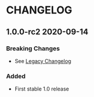 # CHANGELOG

<!--
IMPORTANT: the build script extracts the most recent versino from this file
so make sure you follow the template
-->

<!-- Use the poetry changelog a template for each release:
## 1.2.3 2020-01-01

### Breaking Changes

* An Item

### Added

* An Item

### Changed

* An Item

### Fixed

* An Item

-->


## 1.0.0-rc2 2020-09-14

### Breaking Changes
* See [Legacy Changelog](CHANGELOG-legacy.md)

### Added
* First stable 1.0 release

